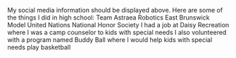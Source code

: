 My social media information should be displayed above.
Here are some of the things I did in high school:
Team Astraea Robotics
East Brunswick Model United Nations
National Honor Society 
I had a job at Daisy Recreation where I was a camp counselor to kids with special needs
I also volunteered with a program named Buddy Ball where I would help kids with special needs play basketball
  
